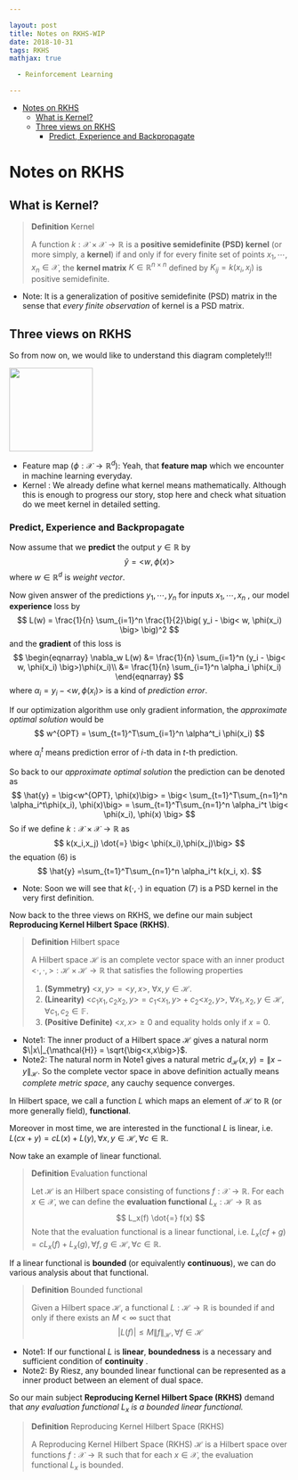 ```yaml
---

layout: post
title: Notes on RKHS-WIP
date: 2018-10-31
tags: RKHS
mathjax: true

  - Reinforcement Learning

---
```


- [Notes on RKHS](#notes-on-rkhs)
  * [What is Kernel?](#what-is-kernel-)
  * [Three views on RKHS](#three-views-on-rkhs)
    + [Predict, Experience and Backpropagate](#predict--experience-and-backpropagate)

# Notes on RKHS

## What is Kernel?

> **Definition** Kernel
>
> A function $k: \mathcal{X} \times \mathcal{X} \rightarrow \mathbb{R}$ is a **positive semidefinite (PSD) kernel** (or more simply, a **kernel**) if and only if for every finite set of points $x_1, \cdots, x_n \in \mathcal{X}$, the **kernel matrix** $K \in \mathbb{R}^{n \times n}$ defined by $K_{ij} = k(x_i, x_j)$ is positive semidefinite.

* Note: It is a generalization of positive semidefinite (PSD) matrix in the sense that *every finite observation* of kernel is a PSD matrix.

## Three views on RKHS

So from now on, we would like to understand this diagram completely!!!

<img src="/Users/SungYub/Google Drive/Notes/three_view.png" height="150px">

* Feature map ($\phi : \mathcal{X}\rightarrow \mathbb{R}^d$): Yeah, that **feature map** which we encounter in machine learning everyday.
* Kernel : We already define what kernel means mathematically. Although this is enough to progress our story, stop here and check what situation do we meet kernel in detailed setting.

### Predict, Experience and Backpropagate

Now assume that we **predict** the output $y \in \mathbb{R}$ by
$$
\hat{y} = \big< w, \phi(x) \big>
$$
where $w \in \mathbb{R}^d$ is *weight vector*.

Now given answer of the predictions $y_1, \cdots, y_n$ for inputs $x_1, \cdots, x_n$ , our model **experience** loss by
$$
L(w) = \frac{1}{n} \sum_{i=1}^n \frac{1}{2}\big( y_i - \big< w, \phi(x_i) \big> \big)^2
$$
and the **gradient** of this loss is
$$
\begin{eqnarray}
\nabla_w L(w) &= \frac{1}{n} \sum_{i=1}^n (y_i - \big< w, \phi(x_i) \big>)\phi(x_i)\\
&= \frac{1}{n} \sum_{i=1}^n \alpha_i \phi(x_i)
\end{eqnarray}
$$
where $\alpha_i = y_i - \big< w, \phi(x_i) \big>$ is a kind of *prediction error*.

If our optimization algorithm use only gradient information, the *approximate optimal solution* would be
$$
w^{OPT} = \sum_{t=1}^T\sum_{i=1}^n \alpha^t_i \phi(x_i)
$$


where $\alpha_i^t$ means prediction error of $i$-th data in $t$-th prediction.

So back to our *approximate optimal solution* the prediction can be denoted as
$$
\hat{y} = \big<w^{OPT}, \phi(x)\big> = \big< \sum_{t=1}^T\sum_{n=1}^n \alpha_i^t\phi(x_i), \phi(x)\big> = \sum_{t=1}^T\sum_{n=1}^n \alpha_i^t \big< \phi(x_i), \phi(x) \big>
$$
So if we define $k: \mathcal{X} \times \mathcal{X} \rightarrow \mathbb{R}$ as 
$$
k(x_i,x_j) \dot{=} \big< \phi(x_i),\phi(x_j)\big>
$$
the equation (6) is 
$$
\hat{y} =\sum_{t=1}^T\sum_{n=1}^n \alpha_i^t k(x_i, x).
$$

* Note: Soon we will see that $k(\cdot, \cdot)$ in equation (7) is a PSD kernel in the very first definition.



Now back to the three views on RKHS, we define our main subject **Reproducing Kernel Hilbert Space (RKHS)**.



> **Definition** Hilbert space
>
> A Hilbert space $\mathcal{H}$ is an complete vector space with an inner product $\big<\cdot, \cdot, \big>: \mathcal{H} \times \mathcal{H} \rightarrow \mathbb{R}$ that satisfies the following properties
>
> 1. **(Symmetry)** $\big< x, y \big> = \big< y, x \big>$,  $\forall x, y \in \mathcal{H}$.
> 2. **(Linearity)** $\big<c_1x_1, c_2x_2, y\big> = c_1 \big< x_1, y\big> + c_2 \big< x_2, y\big>$,  $\forall x_1,x_2,y \in \mathcal{H}, \forall c_1, c_2 \in \mathbb{F}$.
> 3. **(Positive Definite)** $\big< x, x \big> \ge 0$ and equality holds only if $x = 0$.

* Note1: The inner product of a Hilbert space $\mathcal{H}$ gives a natural norm $\|x\|_{\mathcal{H}} = \sqrt{\big<x,x\big>}$.
* Note2: The natural norm in Note1 gives a natural metric $d_{\mathcal{H}}(x,y) = \|x-y\|_{\mathcal{H}}$. So the complete vector space in above definition actually means *complete metric space*, any cauchy sequence converges. 

In Hilbert space, we call a function $L$ which maps an element of $\mathcal{H}$ to $\mathbb{R}$ (or more generally field), **functional**.

Moreover in most time, we are interested in the functional  $L$ is linear, i.e. $L(cx + y)  = cL(x) + L(y), \forall x, y \in \mathcal{H}, \forall c \in \mathbb{R}$.

Now take an example of linear functional.

> **Definition** Evaluation functional
>
> Let $\mathcal{H}$ is an Hilbert space consisting of functions $f: \mathcal{X} \rightarrow \mathbb{R}$. For each $x \in \mathcal{X}$, we can define the **evaluation functional** $L_x : \mathcal{H} \rightarrow \mathbb{R}$ as
> $$
> L_x(f) \dot{=} f(x)
> $$
> Note that the evaluation functional is a linear functional, i.e. $L_x(cf + g) = c L_x(f) + L_x(g), \forall f,g \in \mathcal{H}, \forall c \in \mathbb{R}$.



If a linear functional is **bounded** (or equivalently **continuous**), we can do various analysis about that functional.

> **Definition** Bounded functional
>
> Given a Hilbert space $\mathcal{H}$, a functional $L : \mathcal{H} \rightarrow \mathbb{R}$ is bounded if and only if there exists an $M < \infty$ suct that 
> $$
> | L(f) | \le M \|f\|_{\mathcal{H}}, \forall f \in \mathcal{H}
> $$
>

* Note1: If our functional $L$ is **linear**,  **boundedness** is a necessary and sufficient condition of  **continuity** .
* Note2: By Riesz, any bounded linear functional can be represented as a inner product between an element of dual space.

So our main subject **Reproducing Kernel Hilbert Space (RKHS)** demand that *any evaluation functional $L_x$ is a bounded linear functional.*

> **Definition** Reproducing Kernel Hilbert Space (RKHS)
>
> A Reproducing Kernel Hilbert Space (RKHS) $\mathcal{H}$ is a Hilbert space over functions $f : \mathcal{X} \rightarrow \mathbb{R}$ such that for each $x \in \mathcal{X}$, the evaluation functional $L_x$ is bounded.

